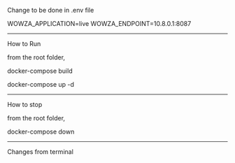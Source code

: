 Change to be done in .env file

WOWZA_APPLICATION=live
WOWZA_ENDPOINT=10.8.0.1:8087

---------------------------------------------------

How to Run 

from the root folder, 

docker-compose build

docker-compose up -d

------------------------------------------------

How to stop

from the root folder,

docker-compose down

---------------------------------------------------

Changes from terminal

